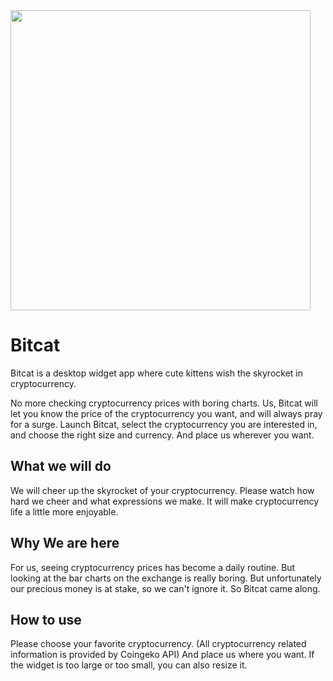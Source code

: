 <img src='https://user-images.githubusercontent.com/57121116/167403780-54f3baa2-abfe-4c26-b6e2-7918578f6e4c.png' width='480'>

# Bitcat
Bitcat is a desktop widget app where cute kittens wish the skyrocket in cryptocurrency.


No more checking cryptocurrency prices with boring charts. Us,
Bitcat will let you know the price of the cryptocurrency you want, and will always pray for a surge. Launch Bitcat, select the cryptocurrency you are interested in, and choose the right size and currency. And place us wherever you want.


## What we will do

We will cheer up the skyrocket of your cryptocurrency. Please watch how hard we cheer and what expressions we make. It will make cryptocurrency life a little more enjoyable.

## Why We are here

For us, seeing cryptocurrency prices has become a daily routine. But looking at the bar charts on the exchange is really boring. But unfortunately our precious money is at stake, so we can't ignore it. So Bitcat came along.

## How to use

Please choose your favorite cryptocurrency. (All cryptocurrency related information is provided by Coingeko API) And place us where you want. If the widget is too large or too small, you can also resize it.

